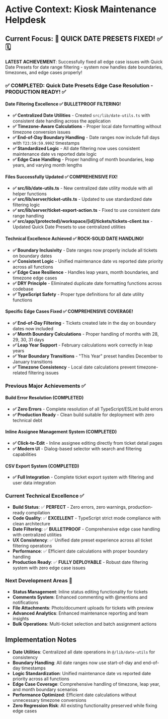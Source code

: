 # Active Context: Kiosk Maintenance Helpdesk

## Current Focus: 🎯 QUICK DATE PRESETS FIXED! ✅🗓️

**LATEST ACHIEVEMENT**: Successfully fixed all edge case issues with Quick Date Presets for date range filtering - system now handles date boundaries, timezones, and edge cases properly!

### ✅ COMPLETED: Quick Date Presets Edge Case Resolution - PRODUCTION READY! ✅

#### Date Filtering Excellence ✅ **BULLETPROOF FILTERING!**
- **✅ Centralized Date Utilities** - Created `src/lib/date-utils.ts` with consistent date handling across the application
- **✅ Timezone-Aware Calculations** - Proper local date formatting without timezone conversion issues
- **✅ End-of-Day Boundary Handling** - Date ranges now include full days with `T23:59:59.999Z` timestamps
- **✅ Standardized Logic** - All date filtering now uses consistent maintenance date vs reported date logic
- **✅ Edge Case Handling** - Proper handling of month boundaries, leap years, and varying month lengths

#### Files Successfully Updated ✅ **COMPREHENSIVE FIX!**
- **✅ src/lib/date-utils.ts** - New centralized date utility module with all helper functions
- **✅ src/lib/server/ticket-utils.ts** - Updated to use standardized date filtering logic
- **✅ src/lib/server/ticket-export-action.ts** - Fixed to use consistent date range handling
- **✅ src/app/(protected)/workspace/[id]/tickets/tickets-client.tsx** - Updated Quick Date Presets to use centralized utilities

#### Technical Excellence Achieved ✅ **ROCK-SOLID DATE HANDLING!**
- **✅ Boundary Inclusivity** - Date ranges now properly include all tickets on boundary dates
- **✅ Consistent Logic** - Unified maintenance date vs reported date priority across all functions
- **✅ Edge Case Resilience** - Handles leap years, month boundaries, and timezone edge cases
- **✅ DRY Principle** - Eliminated duplicate date formatting functions across codebase
- **✅ TypeScript Safety** - Proper type definitions for all date utility functions

#### Specific Edge Cases Fixed ✅ **COMPREHENSIVE COVERAGE!**
- **✅ End-of-Day Filtering** - Tickets created late in the day on boundary dates now included
- **✅ Month Boundary Calculations** - Proper handling of months with 28, 29, 30, 31 days
- **✅ Leap Year Support** - February calculations work correctly in leap years
- **✅ Year Boundary Transitions** - "This Year" preset handles December to January transitions
- **✅ Timezone Consistency** - Local date calculations prevent timezone-related filtering issues

### Previous Major Achievements ✅

#### Build Error Resolution (COMPLETED)
- **✅ Zero Errors** - Complete resolution of all TypeScript/ESLint build errors
- **✅ Production Ready** - Clean build suitable for deployment with zero technical debt

#### Inline Assignee Management System (COMPLETED)
- **✅ Click-to-Edit** - Inline assignee editing directly from ticket detail pages
- **✅ Modern UI** - Dialog-based selector with search and filtering capabilities

#### CSV Export System (COMPLETED) 
- **✅ Full Integration** - Complete ticket export system with filtering and user data integration

### Current Technical Excellence ✅
- **Build Status**: ✅ **PERFECT** - Zero errors, zero warnings, production-ready compilation
- **Code Quality**: ✅ **EXCELLENT** - TypeScript strict mode compliance with clean architecture
- **Date Filtering**: ✅ **BULLETPROOF** - Comprehensive edge case handling with centralized utilities
- **UX Consistency**: ✅ Unified date preset experience across all ticket filtering operations
- **Performance**: ✅ Efficient date calculations with proper boundary handling
- **Production Ready**: ✅ **FULLY DEPLOYABLE** - Robust date filtering system with zero edge case issues

### Next Development Areas 🎯
- **Status Management**: Inline status editing functionality for tickets
- **Comments System**: Enhanced commenting with @mentions and notifications
- **File Attachments**: Photo/document uploads for tickets with preview
- **Advanced Analytics**: Enhanced maintenance reporting and team insights
- **Bulk Operations**: Multi-ticket selection and batch assignment actions

## Implementation Notes
- **Date Utilities**: Centralized all date operations in `@/lib/date-utils` for consistency
- **Boundary Handling**: All date ranges now use start-of-day and end-of-day timestamps
- **Logic Standardization**: Unified maintenance date vs reported date priority across all functions
- **Edge Case Coverage**: Comprehensive handling of timezone, leap year, and month boundary scenarios
- **Performance Optimized**: Efficient date calculations without unnecessary timezone conversions
- **Zero Regression Risk**: All existing functionality preserved while fixing edge cases